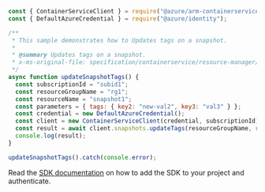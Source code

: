 ```javascript
const { ContainerServiceClient } = require("@azure/arm-containerservice");
const { DefaultAzureCredential } = require("@azure/identity");

/**
 * This sample demonstrates how to Updates tags on a snapshot.
 *
 * @summary Updates tags on a snapshot.
 * x-ms-original-file: specification/containerservice/resource-manager/Microsoft.ContainerService/stable/2022-03-01/examples/SnapshotsUpdateTags.json
 */
async function updateSnapshotTags() {
  const subscriptionId = "subid1";
  const resourceGroupName = "rg1";
  const resourceName = "snapshot1";
  const parameters = { tags: { key2: "new-val2", key3: "val3" } };
  const credential = new DefaultAzureCredential();
  const client = new ContainerServiceClient(credential, subscriptionId);
  const result = await client.snapshots.updateTags(resourceGroupName, resourceName, parameters);
  console.log(result);
}

updateSnapshotTags().catch(console.error);
```

Read the [SDK documentation](https://github.com/Azure/azure-sdk-for-js/blob/%40azure%2Farm-containerservice_16.1.0-beta.2/sdk/containerservice/arm-containerservice/README.md) on how to add the SDK to your project and authenticate.
